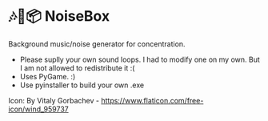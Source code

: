 # 🎶🎵📦 NoiseBox

Background music/noise generator for concentration. 

* Please suplly your own sound loops. I had to modify one on my own. But I am not allowed to redistribute it :( 
* Uses PyGame. :) 
* Use pyinstaller to build your own .exe

Icon: By Vitaly Gorbachev - https://www.flaticon.com/free-icon/wind_959737
